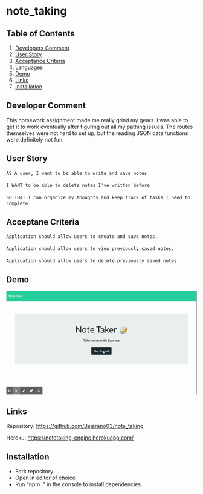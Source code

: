 # note_taking

## Table of Contents

1. [Developers Comment](#Developer-Comment)
1. [User Story](#User-Story)
1. [Acceptance Criteria](#Acceptance-Criteria)
1. [Languages](#Languages)
1. [Demo](#Demo)
1. [Links](#Links)
1. [Installation](#Installation)

## Developer Comment

This homework assignment made me really grind my gears. I was able to get it to work eventually after figuring out all my pathing issues. The routes themselves were not hard to set up, but the reading JSON data functions were definitely not fun. 

## User Story

```
AS A user, I want to be able to write and save notes

I WANT to be able to delete notes I've written before

SO THAT I can organize my thoughts and keep track of tasks I need to complete
```

## Acceptane Criteria

```
Application should allow users to create and save notes.

Application should allow users to view previously saved notes.

Application should allow users to delete previously saved notes.
```

## Demo

![Demo](image/notedemo.gif)

## Links

Repository: https://github.com/Bejarano03/note_taking

Heroku: https://notetaking-engine.herokuapp.com/

## Installation

- Fork repository
- Open in editor of choice
- Run "npm i" in the console to install dependencies. 
